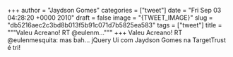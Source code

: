 
+++
author = "Jaydson Gomes"
categories = ["tweet"]
date = "Fri Sep 03 04:28:20 +0000 2010"
draft = false
image = "{TWEET_IMAGE}"
slug = "db5216aec2c3bd8b013f5b91c071d7b5825ea583"
tags = ["tweet"]
title = """Valeu Acreano! RT @eulenm..."""
+++
Valeu Acreano! RT @eulenmesquita: mas bah... jQuery Ui com Jaydson Gomes na TargetTrust é tri!
